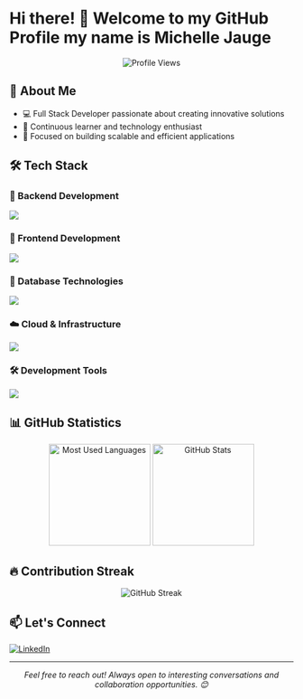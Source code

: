 # Hi there! 👋 Welcome to my GitHub Profile my name is Michelle Jauge

<div align="center">
  <img src="https://komarev.com/ghpvc/?username=michel-j-j&color=blueviolet&style=for-the-badge" alt="Profile Views"/>
</div>

## 🚀 About Me

- 💻 Full Stack Developer passionate about creating innovative solutions
- 🌱 Continuous learner and technology enthusiast
- 🎯 Focused on building scalable and efficient applications 

## 🛠️ Tech Stack

### 🔹 Backend Development
<p>
  <a href="https://skillicons.dev">
    <img src="https://skillicons.dev/icons?i=php,laravel,java,nodejs,py,spring,express,nestjs,solidity" />
  </a>
</p>

### 🔸 Frontend Development
<p>
  <a href="https://skillicons.dev">
    <img src="https://skillicons.dev/icons?i=ts,js,react,nextjs,tailwind" />
  </a>
</p>

### 💾 Database Technologies
<p>
  <a href="https://skillicons.dev">
    <img src="https://skillicons.dev/icons?i=mongodb,mysql,postgresql" />
  </a>
</p>

### ☁️ Cloud & Infrastructure
<p>
  <a href="https://skillicons.dev">
    <img src="https://skillicons.dev/icons?i=aws,cloudflare" />
  </a>
</p>

### 🛠️ Development Tools
<p>
  <a href="https://skillicons.dev">
    <img src="https://skillicons.dev/icons?i=git,github,docker,idea,vscode,postman,linux,ps" />
  </a>
</p>

## 📊 GitHub Statistics

<div align="center">
  <img height="180em" src="https://github-readme-stats.vercel.app/api/top-langs?username=michel-j-j&show_icons=true&theme=tokyonight&locale=en&hide=jupyter%20notebook,lex&langs_count=8" alt="Most Used Languages"/>
  
  <img height="180em" src="https://github-readme-stats.vercel.app/api?username=michel-j-j&show_icons=true&theme=tokyonight&locale=en" alt="GitHub Stats"/>
</div>

## 🔥 Contribution Streak

<div align="center">
  <img src="https://github-readme-streak-stats.herokuapp.com/?user=michel-j-j&theme=tokyonight" alt="GitHub Streak"/>
</div>

## 📫 Let's Connect

[![LinkedIn](https://img.shields.io/badge/-LinkedIn-0077B5?style=for-the-badge&logo=linkedin&logoColor=white)](https://linkedin.com/in/michelle-jauge-689999194)

---
<div align="center">
  <em>Feel free to reach out! Always open to interesting conversations and collaboration opportunities. 😊</em>
</div>
